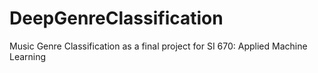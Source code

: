 # DeepGenreClassification
Music Genre Classification as a final project for SI 670: Applied Machine Learning
